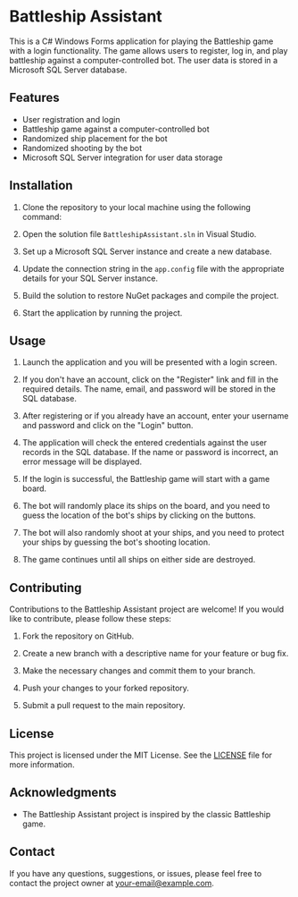 # Battleship Assistant

This is a C# Windows Forms application for playing the Battleship game with a login functionality. The game allows users to register, log in, and play battleship against a computer-controlled bot. The user data is stored in a Microsoft SQL Server database.

## Features

- User registration and login
- Battleship game against a computer-controlled bot
- Randomized ship placement for the bot
- Randomized shooting by the bot
- Microsoft SQL Server integration for user data storage

## Installation

1. Clone the repository to your local machine using the following command:

2. Open the solution file `BattleshipAssistant.sln` in Visual Studio.

3. Set up a Microsoft SQL Server instance and create a new database.

4. Update the connection string in the `app.config` file with the appropriate details for your SQL Server instance.

5. Build the solution to restore NuGet packages and compile the project.

6. Start the application by running the project.

## Usage

1. Launch the application and you will be presented with a login screen.

2. If you don't have an account, click on the "Register" link and fill in the required details. The name, email, and password will be stored in the SQL database.

3. After registering or if you already have an account, enter your username and password and click on the "Login" button.

4. The application will check the entered credentials against the user records in the SQL database. If the name or password is incorrect, an error message will be displayed.

5. If the login is successful, the Battleship game will start with a game board.

6. The bot will randomly place its ships on the board, and you need to guess the location of the bot's ships by clicking on the buttons.

7. The bot will also randomly shoot at your ships, and you need to protect your ships by guessing the bot's shooting location.

8. The game continues until all ships on either side are destroyed.

## Contributing

Contributions to the Battleship Assistant project are welcome! If you would like to contribute, please follow these steps:

1. Fork the repository on GitHub.

2. Create a new branch with a descriptive name for your feature or bug fix.

3. Make the necessary changes and commit them to your branch.

4. Push your changes to your forked repository.

5. Submit a pull request to the main repository.

## License

This project is licensed under the MIT License. See the [LICENSE](LICENSE) file for more information.

## Acknowledgments

- The Battleship Assistant project is inspired by the classic Battleship game.

## Contact

If you have any questions, suggestions, or issues, please feel free to contact the project owner at your-email@example.com.

